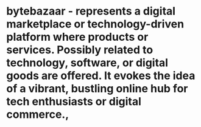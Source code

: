 # bytebazaar - represents a digital marketplace or technology-driven platform where products or services. Possibly related to technology, software, or digital goods are offered. It evokes the idea of a vibrant, bustling online hub for tech enthusiasts or digital commerce., 
